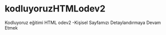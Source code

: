 # kodluyoruzHTMLodev2
 Kodluyoruz eğitimi HTML odev2 -Kişisel Sayfamızı Detaylandırmaya Devam Etmek
